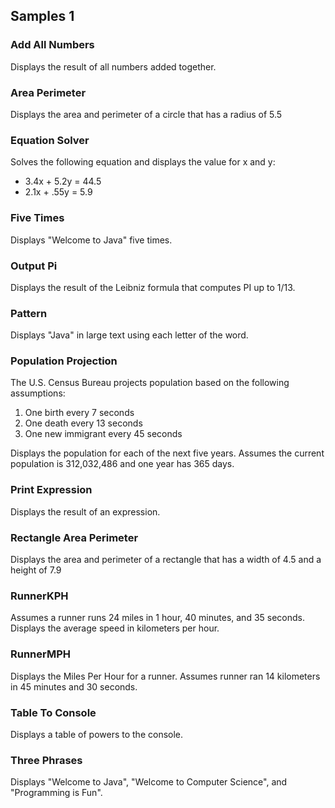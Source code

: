 ## Samples 1
### Add All Numbers
Displays the result of all numbers added together.
### Area Perimeter
Displays the area and perimeter of a circle that has a radius of 5.5
### Equation Solver
Solves the following equation and displays the value for x and y:
* 3.4x + 5.2y = 44.5
* 2.1x + .55y = 5.9
### Five Times
Displays "Welcome to Java" five times.
### Output Pi
Displays the result of the Leibniz formula that computes PI up to 1/13.
### Pattern
Displays "Java" in large text using each letter of the word.
### Population Projection
The U.S. Census Bureau projects population based on the following assumptions:
1. One birth every 7 seconds
2. One death every 13 seconds
3. One new immigrant every 45 seconds

Displays the population for each of the next five years. 
Assumes the current population is 312,032,486 and one year has 365 days.
### Print Expression
Displays the result of an expression.
### Rectangle Area Perimeter
Displays the area and perimeter of a rectangle that has a width of 4.5 and a height of 7.9
### RunnerKPH
Assumes a runner runs 24 miles in 1 hour, 40  minutes, and 35 seconds. Displays the average speed in kilometers per hour.
### RunnerMPH
Displays the Miles Per Hour for a runner. Assumes runner ran 14 kilometers in 45 minutes and 30 seconds.
### Table To Console
Displays a table of powers to the console.
### Three Phrases
Displays "Welcome to Java", "Welcome to Computer Science", and "Programming is Fun".
